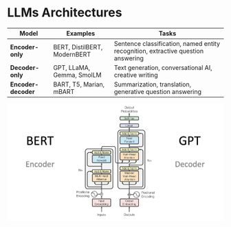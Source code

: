 
# LLMs Architectures  
Model | Examples |Tasks
|--|--|--|
**Encoder-only** | BERT, DistilBERT, ModernBERT | Sentence classification, named entity recognition, extractive question answering
**Decoder-only** | GPT, LLaMA, Gemma, SmolLM | Text generation, conversational AI, creative writing 
**Encoder-decoder** | BART, T5, Marian, mBART | Summarization, translation, generative question answering

![transformers_architecture](./pics/transformers_architecture.png)
<!--stackedit_data:
eyJoaXN0b3J5IjpbMjkxMzYxNDM1LDczMDk5ODExNl19
-->

